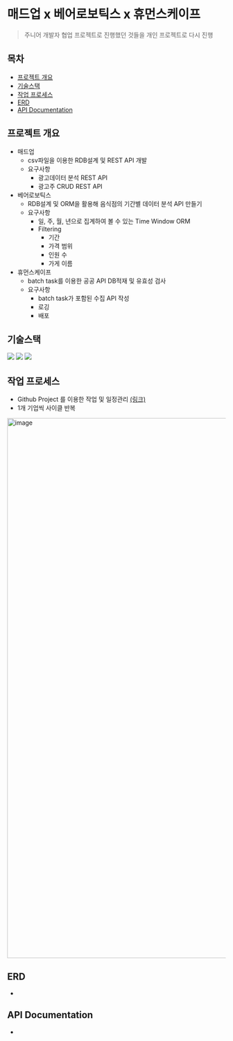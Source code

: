 # 매드업 x 베어로보틱스 x 휴먼스케이프

> 주니어 개발자 협업 프로젝트로 진행했던 것들을 개인 프로젝트로 다시 진행



## 목차

- [프로젝트 개요](#프로젝트-개요)
- [기술스택](#기술스택)
- [작업 프로세스](#작업-프로세스)
- [ERD](#ERD)
- [API Documentation](#API-Documentation)



## 프로젝트 개요

- 매드업
  - csv파일을 이용한 RDB설계 및 REST API 개발
  - 요구사항
    - 광고데이터 분석 REST API
    - 광고주 CRUD REST API
- 베어로보틱스
  - RDB설계 및 ORM을 활용해 음식점의 기간별 데이터 분석 API 만들기
  - 요구사항
    - 일, 주, 월, 년으로 집계하여 볼 수 있는 Time Window ORM
    - Filtering
      - 기간
      - 가격 범위
      - 인원 수
      - 가게 이름
- 휴먼스케이프
  - batch task를 이용한 공공 API DB적재 및 유효성 검사
  - 요구사항
    - batch task가 포함된 수집 API 작성
    - 로깅
    - 배포



## 기술스택

<img src="https://img.shields.io/badge/django-4.0.4-blue"> <img src="https://img.shields.io/badge/DRF-3.13.1-blue"> <img src="https://img.shields.io/badge/Mariadb--blue">





## 작업 프로세스

- Github Project 를 이용한 작업 및 일정관리 [(링크)](https://github.com/users/redtea89/projects/4/views/1?layout=board)
- 1개 기업씩 사이클 반복

<img width="1241" alt="image" src="https://user-images.githubusercontent.com/74187642/170683853-745927e1-1061-4310-b179-240c51e1080b.png">





## ERD

- 



## API Documentation

- 